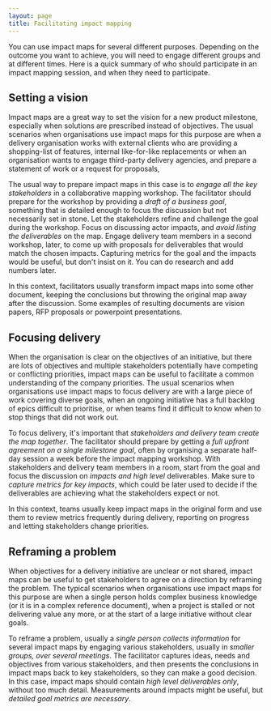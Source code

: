 ```yaml
---
layout: page
title: Facilitating impact mapping
---
```


You can use impact maps for several different purposes. Depending on the outcome you want to achieve, you will need to engage different groups and at different times. Here is a quick summary of who should participate in an impact mapping session, and when they need to participate.

## Setting a vision

Impact maps are a great way to set the vision for a new product milestone, especially when solutions are prescribed instead of objectives. The usual scenarios when organisations use impact maps for this purpose are when a delivery organisation works with external clients who are providing a shopping-list of features, internal like-for-like replacements or when an organisation wants to engage third-party delivery agencies, and prepare a statement of work or a request for proposals,

The usual way to prepare impact maps in this case is to *engage all the key stakeholders* in a collaborative mapping workshop. The facilitator should prepare for the workshop by providing a *draft of a business goal*, something that is detailed enough to focus the discussion but not necessarily set in stone. Let the stakeholders refine and challenge the goal during the workshop. Focus on discussing actor impacts, and *avoid listing the deliverables* on the map. Engage delivery team members in a second workshop, later, to come up with proposals for deliverables that would match the chosen impacts. Capturing metrics for the goal and the impacts would be useful, but don't insist on it. You can do research and add numbers later. 

In this context, facilitators usually transform impact maps into some other document, keeping the conclusions but throwing the original map away after the discussion. Some examples of resulting documents are vision papers, RFP proposals or powerpoint presentations.

## Focusing delivery

When the organisation is clear on the objectives of an initiative, but there are lots of objectives and multiple stakeholders potentially have competing or conflicting priorities, impact maps can be useful to facilitate a common understanding of the company priorities. The usual scenarios when organisations use impact maps to focus delivery are with a large piece of work covering diverse goals, when an ongoing initiative has a full backlog of epics difficult to prioritise, or when teams find it difficult to know when to stop things that did not work out.

To focus delivery, it's important that *stakeholders and delivery team create the map together*. The facilitator should prepare by getting a *full upfront agreement on a single milestone goal*, often by organising a separate half-day session a week before the impact mapping workshop. With stakeholders and delivery team members in a room, start from the goal and focus the discussion on *impacts and high level* deliverables. Make sure to *capture metrics for key impacts*, which could be later used to decide if the deliverables are achieving what the stakeholders expect or not.

In this context, teams usually keep impact maps in the original form and use them to review metrics frequently during delivery, reporting on progress and letting stakeholders change priorities.

## Reframing a problem

When objectives for a delivery initiative are unclear or not shared, impact maps can be useful to get stakeholders to agree on a direction by reframing the problem. The typical scenarios when organisations use impact maps for this purpose are when a single person holds complex business knowledge (or it is in a complex reference document), when a project is stalled or not delivering value any more, or at the start of a large initiative without clear goals.

To reframe a problem, usually a *single person collects information* for several impact maps by engaging various stakeholders, usually in *smaller groups, over several meetings*. The facilitator captures ideas, needs and objectives from various stakeholders, and then presents the conclusions in impact maps back to key stakeholders, so they can make a good decision. In this case, impact maps should contain *high level deliverables only*, without too much detail. Measurements around impacts might be useful, but *detailed goal metrics are necessary*. 

